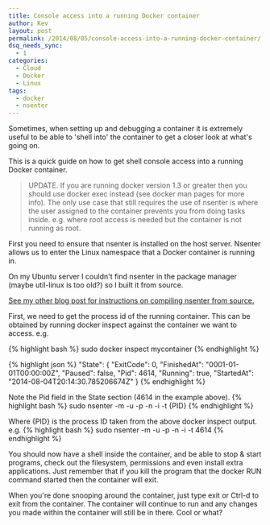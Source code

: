 ```yaml
---
title: Console access into a running Docker container
author: Kev
layout: post
permalink: /2014/08/05/console-access-into-a-running-docker-container/
dsq_needs_sync:
  - 1
categories:
  - Cloud
  - Docker
  - Linux
tags:
  - docker
  - nsenter
---
```

Sometimes, when setting up and debugging a container it is extremely useful to be able to 'shell into' the container to get a closer look at what's going on.

This is a quick guide on how to get shell console access into a running Docker container.

>UPDATE. If you are running docker version 1.3 or greater then you should use docker exec instead (see docker man pages for more info). The only use case that still requires the use of nsenter is where the user assigned to the container prevents you from doing tasks inside. e.g. where root access is needed but the container is not running as root.

First you need to ensure that nsenter is installed on the host server. Nsenter allows us to enter the Linux namespace that a Docker container is running in.

On my Ubuntu server I couldn't find nsenter in the package manager (maybe util-linux is too old?) so I built it from source.

[See my other blog post for instructions on compiling nsenter from source.][1]

First, we need to get the process id of the running container. This can be obtained by running docker inspect against the container we want to access. e.g.

{% highlight bash %}
sudo docker inspect mycontainer
{% endhighlight %}

{% highlight json %}
    "State": {
    "ExitCode": 0,
    "FinishedAt": "0001-01-01T00:00:00Z",
    "Paused": false,
    "Pid": 4614,
    "Running": true,
    "StartedAt": "2014-08-04T20:14:30.785206674Z"
    }
{% endhighlight %}

Note the Pid field in the State section (4614 in the example above).
{% highlight bash %}
    sudo nsenter -m -u -p -n -i -t {PID}
{% endhighlight %}

Where {PID} is the process ID taken from the above docker inspect output. e.g.
{% highlight bash %}
    sudo nsenter -m -u -p -n -i -t  4614
{% endhighlight %}

You should now have a shell inside the container, and be able to stop & start programs, check out the filesystem, permissions and even install extra applications. Just remember that if you kill the program that the docker RUN command started then the container will exit.

When you're done snooping around the container, just type exit or Ctrl-d to exit from the container. The container will continue to run and any changes you made within the container will still be in there. Cool or what?

 [1]: http://www.kevssite.com/2014/08/05/install-nsenter-from-source/ "Install nsenter from source"

